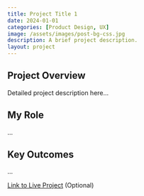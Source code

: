 ```yaml
---
title: Project Title 1
date: 2024-01-01
categories: [Product Design, UX]
image: /assets/images/post-bg-css.jpg
description: A brief project description.
layout: project
---
```


## Project Overview

Detailed project description here...

## My Role

...

## Key Outcomes

...

[Link to Live Project](https://example.com) (Optional)